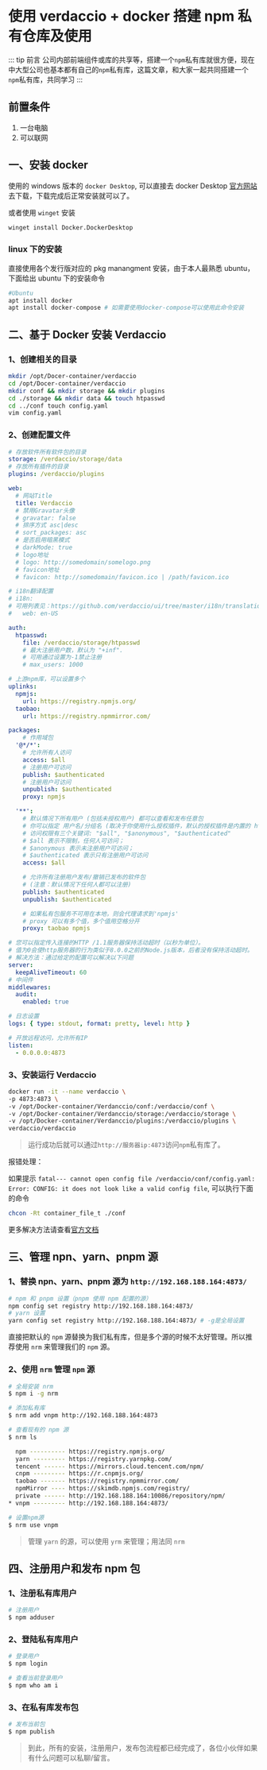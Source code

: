 # 使用 verdaccio + docker 搭建 npm 私有仓库及使用

::: tip 前言
公司内部前端组件或库的共享等，搭建一个`npm`私有库就很方便，现在中大型公司也基本都有自己的`npm`私有库，这篇文章，和大家一起共同搭建一个`npm`私有库，共同学习
:::

## 前置条件

1. 一台电脑
2. 可以联网

## 一、安装 docker

使用的 windows 版本的 `docker Desktop`, 可以直接去 docker Desktop [官方网站](https://desktop.docker.com/win/main/amd64/Docker%20Desktop%20Installer.exe?utm_source=docker&utm_medium=webreferral&utm_campaign=dd-smartbutton&utm_location=module)去下载，下载完成后正常安装就可以了。

或者使用 `winget` 安装

```bash
winget install Docker.DockerDesktop
```

### linux 下的安装

直接使用各个发行版对应的 pkg manangment 安装，由于本人最熟悉 ubuntu，下面给出 ubuntu 下的安装命令

```bash
#Ubuntu
apt install docker
apt install docker-compose # 如需要使用docker-compose可以使用此命令安装
```

## 二、基于 Docker 安装 Verdaccio

### 1、创建相关的目录

```bash
mkdir /opt/Docer-container/verdaccio
cd /opt/Docer-container/verdaccio
mkdir conf && mkdir storage && mkdir plugins
cd ./storage && mkdir data && touch htpasswd
cd ../conf touch config.yaml
vim config.yaml
```

### 2、创建配置文件

```yaml
# 存放软件所有软件包的目录
storage: /verdaccio/storage/data
# 存放所有插件的目录
plugins: /verdaccio/plugins

web:
  # 网站Title
  title: Verdaccio
  # 禁用Gravatar头像
  # gravatar: false
  # 排序方式 asc|desc
  # sort_packages: asc
  # 是否启用暗黑模式
  # darkMode: true
  # logo地址
  # logo: http://somedomain/somelogo.png
  # favicon地址
  # favicon: http://somedomain/favicon.ico | /path/favicon.ico

# i18n翻译配置
# i18n:
# 可用列表见：https://github.com/verdaccio/ui/tree/master/i18n/translations
#   web: en-US

auth:
  htpasswd:
    file: /verdaccio/storage/htpasswd
    # 最大注册用户数，默认为 "+inf".
    # 可用通过设置为-1禁止注册
    # max_users: 1000

# 上游npm库，可以设置多个
uplinks:
  npmjs:
    url: https://registry.npmjs.org/
  taobao:
    url: https://registry.npmmirror.com/

packages:
	# 作用域包
  '@*/*':
    # 允许所有人访问
    access: $all
    # 注册用户可访问
    publish: $authenticated
    # 注册用户可访问
    unpublish: $authenticated
    proxy: npmjs

  '**':
    # 默认情况下所有用户 (包括未授权用户) 都可以查看和发布任意包
    # 你可以指定 用户名/分组名 (取决于你使用什么授权插件，默认的授权插件是内置的 htpasswd)
    # 访问权限有三个关键词: "$all", "$anonymous", "$authenticated"
    # $all 表示不限制，任何人可访问；
    # $anonymous 表示未注册用户可访问；
    # $authenticated 表示只有注册用户可访问
    access: $all

    # 允许所有注册用户发布/撤销已发布的软件包
    # (注意：默认情况下任何人都可以注册)
    publish: $authenticated
    unpublish: $authenticated

    # 如果私有包服务不可用在本地，则会代理请求到'npmjs'
    # proxy 可以有多个值，多个值用空格分开
    proxy: taobao npmjs

# 您可以指定传入连接的HTTP /1.1服务器保持活动超时（以秒为单位）。
# 值为0会使http服务器的行为类似于8.0.0之前的Node.js版本，后者没有保持活动超时。
# 解决方法：通过给定的配置可以解决以下问题
server:
  keepAliveTimeout: 60
# 中间件
middlewares:
  audit:
    enabled: true

# 日志设置
logs: { type: stdout, format: pretty, level: http }

# 开放远程访问，允许所有IP
listen:
  - 0.0.0.0:4873
```

### 3、安装运行 Verdaccio

```bash
docker run -it --name verdaccio \
-p 4873:4873 \
-v /opt/Docker-container/Verdanccio/conf:/verdaccio/conf \
-v /opt/Docker-container/Verdanccio/storage:/verdaccio/storage \
-v /opt/Docker-container/Verdanccio/plugins:/verdaccio/plugins \
verdaccio/verdaccio
```

> 运行成功后就可以通过`http://服务器ip:4873`访问`npm`私有库了。

报错处理：

如果提示 `fatal--- cannot open config file /verdaccio/conf/config.yaml: Error: CONFIG: it does not look like a valid config file`, 可以执行下面的命令

```bash
chcon -Rt container_file_t ./conf
```

更多解决方法请查看[官方文档](https://verdaccio.org/zh-CN/docs/docker)

## 三、管理 npn、yarn、pnpm 源

### 1、替换 npn、yarn、pnpm 源为 `http://192.168.188.164:4873/`

```bash
# npm 和 pnpm 设置（pnpm 使用 npm 配置的源）
npm config set registry http://192.168.188.164:4873/
# yarn 设置
yarn config set registry http://192.168.188.164:4873/ # -g是全局设置
```

直接把默认的 `npm` 源替换为我们私有库，但是多个源的时候不太好管理。所以推荐使用 `nrm` 来管理我们的 `npm` 源。

### 2、使用 `nrm` 管理 `npm` 源

```bash
# 全局安装 nrm
$ npm i -g nrm

# 添加私有库
$ nrm add vnpm http://192.168.188.164:4873

# 查看现有的 npm 源
$ nrm ls

  npm ---------- https://registry.npmjs.org/
  yarn --------- https://registry.yarnpkg.com/
  tencent ------ https://mirrors.cloud.tencent.com/npm/
  cnpm --------- https://r.cnpmjs.org/
  taobao ------- https://registry.npmmirror.com/
  npmMirror ---- https://skimdb.npmjs.com/registry/
  private ------ http://192.168.188.164:10086/repository/npm/
* vnpm --------- http://192.168.188.164:4873/

# 设置npm源
$ nrm use vnpm
```

> 管理 `yarn` 的源，可以使用 `yrm` 来管理；用法同 `nrm`

## 四、注册用户和发布 npm 包

### 1、注册私有库用户

```bash
# 注册用户
$ npm adduser
```

### 2、登陆私有库用户

```bash
# 登录用户
$ npm login

# 查看当前登录用户
$ npm who am i
```

### 3、在私有库发布包

```bash
# 发布当前包
$ npm publish
```

> 到此，所有的安装，注册用户，发布包流程都已经完成了，各位小伙伴如果有什么问题可以私聊/留言。
